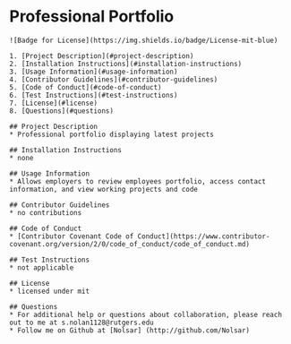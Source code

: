 # Professional Portfolio

    ![Badge for License](https://img.shields.io/badge/License-mit-blue)

    1. [Project Description](#project-description)
    2. [Installation Instructions](#installation-instructions)
    3. [Usage Information](#usage-information)
    4. [Contributor Guidelines](#contributor-guidelines)
    5. [Code of Conduct](#code-of-conduct)
    6. [Test Instructions](#test-instructions)
    7. [License](#license)
    8. [Questions](#questions)

    ## Project Description
    * Professional portfolio displaying latest projects

    ## Installation Instructions
    * none

    ## Usage Information
    * Allows employers to review employees portfolio, access contact information, and view working projects and code

    ## Contributor Guidelines
    * no contributions

    ## Code of Conduct
    * [Contributor Covenant Code of Conduct](https://www.contributor-covenant.org/version/2/0/code_of_conduct/code_of_conduct.md)

    ## Test Instructions
    * not applicable

    ## License
    * licensed under mit

    ## Questions
    * For additional help or questions about collaboration, please reach out to me at s.nolan1128@rutgers.edu
    * Follow me on Github at [Nolsar] (http://github.com/Nolsar)
